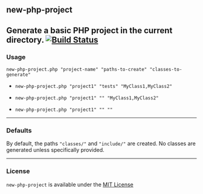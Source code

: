 ## new-php-project ##
Generate a basic PHP project in the current directory. [![Build Status](https://travis-ci.org/patinthehat/new-php-project.png)](https://travis-ci.org/patinthehat/new-php-project)
---

### Usage ###
  `new-php-project.php "project-name" "paths-to-create" "classes-to-generate"`
  
  - `new-php-project.php "project1" "tests" "MyClass1,MyClass2"`
  
  - `new-php-project.php "project1" "" "MyClass1,MyClass2"`
  
  - `new-php-project.php "project1" "" ""`
  
---

### Defaults ###
By default, the paths `"classes/"` and `"include/"` are created. 
No classes are generated unless specifically provided.

---

### License ###
`new-php-project` is available under the <a href="LICENSE">MIT License</a>

